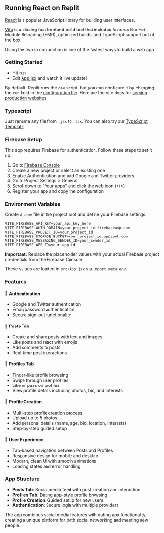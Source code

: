 ## Running React on Replit

[React](https://reactjs.org/) is a popular JavaScript library for building user interfaces.

[Vite](https://vitejs.dev/) is a blazing fast frontend build tool that includes features like Hot Module Reloading (HMR), optimized builds, and TypeScript support out of the box.

Using the two in conjunction is one of the fastest ways to build a web app.

### Getting Started
- Hit run
- Edit [App.jsx](#src/App.jsx) and watch it live update!

By default, Replit runs the `dev` script, but you can configure it by changing the `run` field in the [configuration file](#.replit). Here are the vite docs for [serving production websites](https://vitejs.dev/guide/build.html)

### Typescript

Just rename any file from `.jsx` to `.tsx`. You can also try our [TypeScript Template](https://replit.com/@replit/React-TypeScript)

### Firebase Setup

This app requires Firebase for authentication. Follow these steps to set it up:

1. Go to [Firebase Console](https://console.firebase.google.com/)
2. Create a new project or select an existing one
3. Enable Authentication and add Google and Twitter providers
4. Go to Project Settings > General
5. Scroll down to "Your apps" and click the web icon (</>)
6. Register your app and copy the configuration

### Environment Variables

Create a `.env` file in the project root and define your Firebase settings:

```
VITE_FIREBASE_API_KEY=your_api_key_here
VITE_FIREBASE_AUTH_DOMAIN=your_project_id.firebaseapp.com
VITE_FIREBASE_PROJECT_ID=your_project_id
VITE_FIREBASE_STORAGE_BUCKET=your_project_id.appspot.com
VITE_FIREBASE_MESSAGING_SENDER_ID=your_sender_id
VITE_FIREBASE_APP_ID=your_app_id
```

**Important:** Replace the placeholder values with your actual Firebase project credentials from the Firebase Console.

These values are loaded in `src/App.jsx` via `import.meta.env`.

### Features

#### 🔐 Authentication
- Google and Twitter authentication
- Email/password authentication
- Secure sign-out functionality

#### 📝 Posts Tab
- Create and share posts with text and images
- Like posts and react with emojis
- Add comments to posts
- Real-time post interactions

#### 👥 Profiles Tab
- Tinder-like profile browsing
- Swipe through user profiles
- Like or pass on profiles
- View profile details including photos, bio, and interests

#### 👤 Profile Creation
- Multi-step profile creation process
- Upload up to 5 photos
- Add personal details (name, age, bio, location, interests)
- Step-by-step guided setup

#### 📱 User Experience
- Tab-based navigation between Posts and Profiles
- Responsive design for mobile and desktop
- Modern, clean UI with smooth animations
- Loading states and error handling

### App Structure

- **Posts Tab**: Social media feed with post creation and interaction
- **Profiles Tab**: Dating app-style profile browsing
- **Profile Creation**: Guided setup for new users
- **Authentication**: Secure login with multiple providers

The app combines social media features with dating app functionality, creating a unique platform for both social networking and meeting new people.

